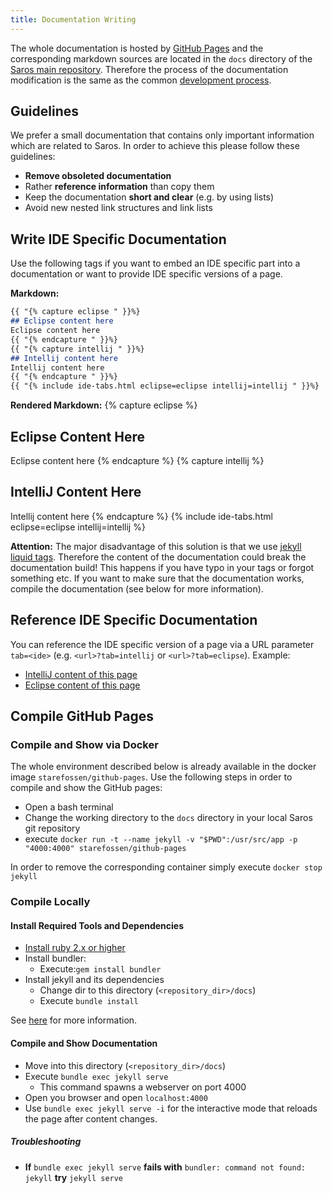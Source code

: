 ```yaml
---
title: Documentation Writing
---
```


The whole documentation is hosted by [GitHub Pages](https://pages.github.com/) and the corresponding markdown sources are
located in the `docs` directory of the [Saros main repository](https://github.com/saros-project/saros). Therefore the
process of the documentation modification is the same as the common [development process](processes/development.md).

## Guidelines
We prefer a small documentation that contains only important information which are related to Saros. In order to achieve this
please follow these guidelines:
* **Remove obsoleted documentation**
* Rather **reference information** than copy them
* Keep the documentation **short and clear** (e.g. by using lists)
* Avoid new nested link structures and link lists

## Write IDE Specific Documentation
Use the following tags if you want to embed an IDE specific part into a documentation or want to provide IDE specific versions of a page.

**Markdown:**
```markdown
{{ "{% capture eclipse " }}%}
## Eclipse content here
Eclipse content here
{{ "{% endcapture " }}%}
{{ "{% capture intellij " }}%}
## Intellij content here
Intellij content here
{{ "{% endcapture " }}%}
{{ "{% include ide-tabs.html eclipse=eclipse intellij=intellij " }}%}
```
**Rendered Markdown:**
{% capture eclipse %}
## Eclipse Content Here
Eclipse content here
{% endcapture %}
{% capture intellij %}
## IntelliJ Content Here
Intellij content here
{% endcapture %}
{% include ide-tabs.html eclipse=eclipse intellij=intellij %}


**Attention:** The major disadvantage of this solution is that we use [jekyll liquid tags](https://jekyllrb.com/docs/liquid/).
Therefore the content of the documentation could break the documentation build! This happens if you have typo in your tags or forgot something etc.
If you want to make sure that the documentation works, compile the documentation (see below for more information).

## Reference IDE Specific Documentation

You can reference the IDE specific version of a page via a URL parameter `tab=<ide>` (e.g. `<url>?tab=intellij` or `<url>?tab=eclipse`).
Example:
* [IntelliJ content of this page](?tab=intellij)
* [Eclipse content of this page](?tab=eclipse)

## Compile GitHub Pages
### Compile and Show via Docker
The whole environment described below is already available in the docker image `starefossen/github-pages`. Use the following
steps in order to compile and show the GitHub pages:
* Open a bash terminal
* Change the working directory to the `docs` directory in your local Saros git repository
* execute `docker run -t --name jekyll -v "$PWD":/usr/src/app -p "4000:4000" starefossen/github-pages`

In order to remove the corresponding container simply execute `docker stop jekyll`

### Compile Locally
#### Install Required Tools and Dependencies

* [Install ruby 2.x or higher](https://www.ruby-lang.org/en/documentation/installation/)
* Install bundler:
  * Execute:`gem install bundler`
* Install jekyll and its dependencies
  * Change dir to this directory (`<repository_dir>/docs`)
  * Execute `bundle install`

See [here](https://help.github.com/articles/setting-up-your-github-pages-site-locally-with-jekyll) for more information.

#### Compile and Show Documentation

* Move into this directory (`<repository_dir>/docs`)
* Execute `bundle exec jekyll serve`
  * This command spawns a webserver on port 4000
* Open you browser and open `localhost:4000`
* Use `bundle exec jekyll serve -i` for the interactive mode that reloads the page after content changes.

##### Troubleshooting

* **If** `bundle exec jekyll serve`
  **fails with** `bundler: command not found: jekyll`
  **try** `jekyll serve`
